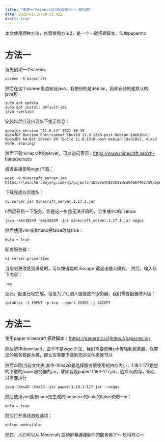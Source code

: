 ```yaml
---
title: "搭建一个minecraft服务器(一) 服务端"
date: 2022-01-15T09:21:42Z
draft: true
---
```


本文使用两种方法，推荐使用方法2，是一个一键搭建脚本，叫做papermc

# 方法一
首先创建一个screen.
```
screen -S minecraft
```

然后在这个screen里边安装java，我使用的是debian，因此安装的是默认的java10
```
sudo apt updata
sudo apt install default-jdk
java -version
```

安装以后应该出现以下提示信息：
```
openjdk version "11.0.13" 2021-10-19
OpenJDK Runtime Environment (build 11.0.13+8-post-Debian-1deb10u1)
OpenJDK 64-Bit Server VM (build 11.0.13+8-post-Debian-1deb10u1, mixed mode, sharing)
```
然后下载minecraft的server，可以访问官网：https://www.minecraft.net/zh-hans/servers

或者直接使用wget下载：
```
wget -O minecraft_server.jar https://launcher.mojang.com/v1/objects/1b557e7b033b583cd9f66746b7a9ab1ec1673ced/server.jar
```

下载完成以后改名：
```
mv server.jar minecraft_server.1.17.1.jar
```

n然后开启一下服务，但是这一步是无法开启的，会生成mc的lisence
```
java -Xmx1024M -Xms1024M -jar minecraft_server.1.17.1.jar nogui
```

然后使用vim或者nano把false改成true：
```
eula = true
```
配置服务器：
```
vi server.properties
```
当您对更改感到满意时，可以按键盘的 Escape 键退出插入模式。 然后，输入以下内容：
```
:wq
```

至此，配置已经完成。但是为了让别人链接这个服务器，我们需要配置防火墙：
```
iptables -I INPUT -p tcp --dport 25565 -j ACCEPT
```


# 方法二

使用paper minecraft 搭建脚本：[https://papermc.io](https://papermc.io)

然后选择download，由于不是wget方法，我们需要使用ssh传输到服务器，除非您的服务器是本机，那么仅需要下载到您的文件夹就可以

然后cd到当前文件夹,其中-Xms2G是选择服务器使用的内存大小，1.18.1-177是您的下载的paper服务器的jar，譬如我是paper-1.18.1-177.jar，选择2g内存，那么
只需要运行
```
java -Xms2G -Xmx2G -jar paper-1.18.1-177.jar --nogui
```
然后使用vim或者nano把生成的lensence的eula的false改成true：
```
eula = true
```
然后打开离线游戏选项：
```
online-mode=false
```

现在，人们可以从 Minecraft 启动屏幕连接到你的服务器了～
玩得开心～
